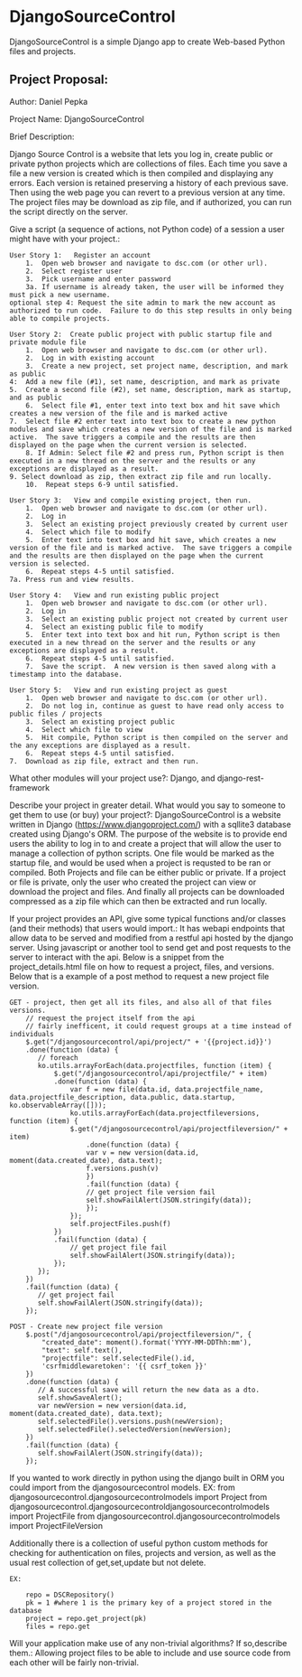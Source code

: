 # DjangoSourceControl
DjangoSourceControl is a simple Django app to create Web-based Python files and projects.

Project Proposal:
------------------------------
Author: Daniel Pepka

Project Name: DjangoSourceControl
		
Brief Description:

Django Source Control is a website that lets you log in, create public or private python projects which are collections of files.  Each time you save a file a new version is created which is then compiled and displaying any errors. Each version is retained preserving a history of each previous save. Then using the web page you can revert to a previous version at any time. The project files may be download as zip file, and if authorized, you can run the script directly on the server.

Give a script (a sequence of actions, not Python code) of a session a user might have with your project.:

    User Story 1:   Register an account
        1.  Open web browser and navigate to dsc.com (or other url).
        2.  Select register user
        3.  Pick username and enter password
        3a. If username is already taken, the user will be informed they must pick a new username.
	optional step 4: Request the site admin to mark the new account as authorized to run code.  Failure to do this step results in only being able to compile projects.

    User Story 2:  Create public project with public startup file and private module file
        1.  Open web browser and navigate to dsc.com (or other url).
        2.  Log in with existing account
        3.  Create a new project, set project name, description, and mark as public
	4:  Add a new file (#1), set name, description, and mark as private
	5.  Create a second file (#2), set name, description, mark as startup, and as public
        6.  Select file #1, enter text into text box and hit save which creates a new version of the file and is marked active
	7.  Select file #2 enter text into text box to create a new python modules and save which creates a new version of the file and is marked active.  The save triggers a compile and the results are then displayed on the page when the current version is selected. 
        8. If Admin: Select file #2 and press run, Python script is then executed in a new thread on the server and the results or any exceptions are displayed as a result.
	9. Select download as zip, then extract zip file and run locally.
        10.  Repeat steps 6-9 until satisfied.

    User Story 3:   View and compile existing project, then run.
        1.  Open web browser and navigate to dsc.com (or other url).
        2.  Log in
        3.  Select an existing project previously created by current user
        4.  Select which file to modify
        5.  Enter text into text box and hit save, which creates a new version of the file and is marked active.  The save triggers a compile and the results are then displayed on the page when the current version is selected.
        6.  Repeat steps 4-5 until satisfied.
	7a. Press run and view results. 

    User Story 4:   View and run existing public project
        1.  Open web browser and navigate to dsc.com (or other url).
        2.  Log in
        3.  Select an existing public project not created by current user
        4.  Select an existing public file to modify
        5.  Enter text into text box and hit run, Python script is then executed in a new thread on the server and the results or any exceptions are displayed as a result.
        6.  Repeat steps 4-5 until satisfied.
        7.  Save the script.  A new version is then saved along with a timestamp into the database.

    User Story 5:   View and run existing project as guest
        1.  Open web browser and navigate to dsc.com (or other url).
        2.  Do not log in, continue as guest to have read only access to public files / projects
        3.  Select an existing project public
        4.  Select which file to view
        5.  Hit compile, Python script is then compiled on the server and the any exceptions are displayed as a result.
        6.  Repeat steps 4-5 until satisfied.
	7.  Download as zip file, extract and then run. 

What other modules will your project use?:
    Django, and django-rest-framework

Describe your project in greater detail. What would you say to someone to get them to use (or buy) your project?:
DjangoSourceControl is a website written in Django (https://www.djangoproject.com/) with a sqllite3 database created using Django's ORM. The purpose of the website is to provide end users the ability to log in to and create a project that will allow the user to manage a collection of python scripts. One file would be marked as the startup file, and would be used when a project is requsted to be ran or compiled.  Both Projects and file can be either public or private.  If a project or file is private, only the user who created the project can view or download the project and files. And finally all projects can be downloaded compressed as a zip file which can then be extracted and run locally. 

If your project provides an API, give some typical functions and/or classes (and their methods) that users would import.:
It has webapi endpoints that allow data to be served and modified from a restful api hosted by the django server. Using javascript or another tool to send get and post requests to the server to interact with the api.  Below is a snippet from the project_details.html file on how to request a project, files, and versions. Below that is a example of a post method to request a new project file version. 

	GET - project, then get all its files, and also all of that files versions. 
		// request the project itself from the api
		// fairly inefficent, it could request groups at a time instead of individuals
		$.get("/djangosourcecontrol/api/project/" + '{{project.id}}')
		.done(function (data) {
		   // foreach
		   ko.utils.arrayForEach(data.projectfiles, function (item) {
		       $.get("/djangosourcecontrol/api/projectfile/" + item)
			   .done(function (data) {
			       var f = new file(data.id, data.projectfile_name, data.projectfile_description, data.public, data.startup, ko.observableArray([]));
			       ko.utils.arrayForEach(data.projectfileversions, function (item) {
				   $.get("/djangosourcecontrol/api/projectfileversion/" + item)
				       .done(function (data) {
					   var v = new version(data.id, moment(data.created_date), data.text);
					   f.versions.push(v)
				       })
				       .fail(function (data) {
					   // get project file version fail
					   self.showFailAlert(JSON.stringify(data));
				       });
			       });
			       self.projectFiles.push(f)
			   })
			   .fail(function (data) {
			       // get project file fail
			       self.showFailAlert(JSON.stringify(data));
			   });
		   });
		})
		.fail(function (data) {
		   // get project fail
		   self.showFailAlert(JSON.stringify(data));
		});

	POST - Create new project file version
		$.post("/djangosourcecontrol/api/projectfileversion/", {
		    "created_date": moment().format('YYYY-MM-DDThh:mm'),
		    "text": self.text(),
		    "projectfile": self.selectedFile().id,
		    'csrfmiddlewaretoken': '{{ csrf_token }}'
		})
		.done(function (data) {
		   // A successful save will return the new data as a dto.
		   self.showSaveAlert();
		   var newVersion = new version(data.id, moment(data.created_date), data.text);
		   self.selectedFile().versions.push(newVersion);
		   self.selectedFile().selectedVersion(newVersion);
		})
		.fail(function (data) {
		   self.showFailAlert(JSON.stringify(data));
		});

If you wanted to work directly in python using the django built in ORM you could import from the djangosourcecontrol models.
	EX:
		from djangosourcecontrol.djangosourcecontrolmodels import Project
		from djangosourcecontrol.djangosourcecontroldjangosourcecontrolmodels import ProjectFile
		from djangosourcecontrol.djangosourcecontrolmodels import ProjectFileVersion

Additionally there is a collection of useful python custom methods for checking for authentication on files, projects and version, as well as the usual rest collection of get,set,update but not delete. 

	EX:
		
		repo = DSCRepository()
		pk = 1 #where 1 is the primary key of a project stored in the database
		project = repo.get_project(pk)
		files = repo.get

Will your application make use of any non-trivial algorithms? If so,describe them.:
Allowing project files to be able to include and use source code from each other will be fairly non-trivial. 

